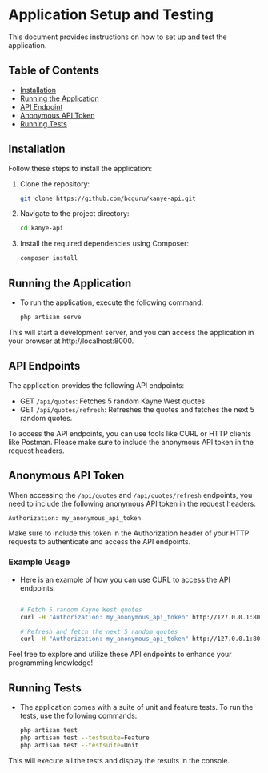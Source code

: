 # Application Setup and Testing

This document provides instructions on how to set up and test the application.

## Table of Contents

- [Installation](#installation)
- [Running the Application](#running-the-application)
- [API Endpoint](#api-endpoints)
- [Anonymous API Token](#anonymous-api-token)
- [Running Tests](#running-tests)


## Installation

Follow these steps to install the application:

1. Clone the repository:

   ```bash
   git clone https://github.com/bcguru/kanye-api.git
2. Navigate to the project directory:

    ```bash
    cd kanye-api
3. Install the required dependencies using Composer:

    ```bash
    composer install
## Running the Application

- To run the application, execute the following command:

    ```bash
    php artisan serve
This will start a development server, and you can access the application in your browser at http://localhost:8000.

## API Endpoints
The application provides the following API endpoints:

- GET `/api/quotes`: Fetches 5 random Kayne West quotes.
- GET `/api/quotes/refresh`: Refreshes the quotes and fetches the next 5 random quotes.

To access the API endpoints, you can use tools like CURL or HTTP clients like Postman. Please make sure to include the anonymous API token in the request headers.

## Anonymous API Token
When accessing the `/api/quotes` and `/api/quotes/refresh` endpoints, you need to include the following anonymous API token in the request headers:

    Authorization: my_anonymous_api_token

Make sure to include this token in the Authorization header of your HTTP requests to authenticate and access the API endpoints.

### Example Usage
- Here is an example of how you can use CURL to access the API endpoints:

    ```bash

    # Fetch 5 random Kayne West quotes
    curl -H "Authorization: my_anonymous_api_token" http://127.0.0.1:8000/api/quotes

    # Refresh and fetch the next 5 random quotes
    curl -H "Authorization: my_anonymous_api_token" http://127.0.0.1:8000/api/quotes/refresh

Feel free to explore and utilize these API endpoints to enhance your programming knowledge!

## Running Tests
- The application comes with a suite of unit and feature tests. To run the tests, use the following commands:

    ```bash
    php artisan test
    php artisan test --testsuite=Feature
    php artisan test --testsuite=Unit
This will execute all the tests and display the results in the console.
